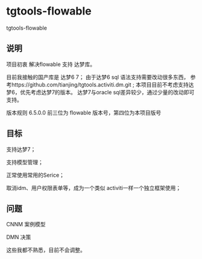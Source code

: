 # tgtools-flowable
tgtools-flowable

## 说明

项目初衷
解决flowable 支持 达梦库。

目前我接触的国产库是 达梦6 7；
由于达梦6 sql 语法支持需要改动很多东西，
参考https://github.com/tianjing/tgtools.activiti.dm.git ;
本项目目前不考虑支持达梦6，优先考虑达梦7的版本。
达梦7与oracle sql差异较少，通过少量的改动即可支持。

版本规则 6.5.0.0 前三位为 flowable 版本号，第四位为本项目版号

## 目标

支持达梦7；

支持模型管理；

正常使用常用的Serice；

取消idm、用户权限表单等，成为一个类似 activiti一样一个独立框架使用；

## 问题

CNNM 案例模型

DMN 决策

这些我都不熟悉，目前不会调整。

